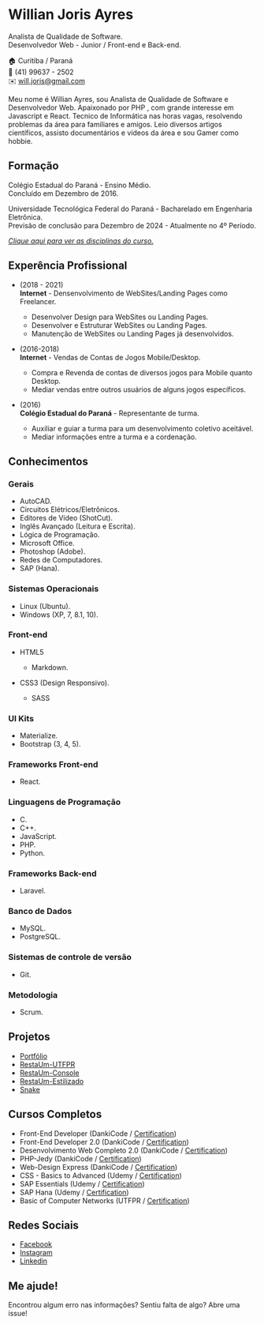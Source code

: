 # Willian Joris Ayres

Analista de Qualidade de Software.<br/>
Desenvolvedor Web - Junior / Front-end e Back-end.

🏠 Curitiba / Paraná <br/>
📱 (41) 99637 - 2502 <br/>
✉️ will.joris@gmail.com

Meu nome é Willian Ayres, sou Analista de Qualidade de Software e Desenvolvedor Web. Apaixonado por PHP , com grande interesse em Javascript e React. Tecnico de Informática nas horas vagas, resolvendo problemas da área para familiares e amigos. Leio diversos artigos científicos, assisto documentários e vídeos da área e sou Gamer como hobbie.

## Formação 

Colégio Estadual do Paraná - Ensino Médio. <br/>
Concluído em Dezembro de 2016.

Universidade Tecnológica Federal do Paraná - Bacharelado em Engenharia Eletrônica. <br/>
Previsão de conclusão para Dezembro de 2024 - Atualmente no 4º Período.

[_Clique aqui para ver as disciplinas do curso._](disciplines.md#bachelors-degree-in-electronic-engineering)

## Experência Profissional
* (2018 - 2021) <br/>
**Internet** - 
Densenvolvimento de WebSites/Landing Pages como Freelancer.
  * Desenvolver Design para WebSites ou Landing Pages.
  * Desenvolver e Estruturar WebSites ou Landing Pages.
  * Manutenção de WebSites ou Landing Pages já desenvolvidos.

* (2016-2018) <br />
**Internet** - 
Vendas de Contas de Jogos Mobile/Desktop.
  * Compra e Revenda de contas de diversos jogos para Mobile quanto Desktop.
  * Mediar vendas entre outros usuários de alguns jogos específicos.

* (2016) <br/>
**Colégio Estadual do Paraná** - 
Representante de turma.
  * Auxiliar e guiar a turma para um desenvolvimento coletivo aceitável.
  * Mediar informações entre a turma e a cordenação.

## Conhecimentos

### Gerais
  
* AutoCAD.
* Circuitos Elétricos/Eletrônicos.
* Editores de Vídeo (ShotCut).
* Inglês Avançado (Leitura e Escrita).
* Lógica de Programação.
* Microsoft Office.
* Photoshop (Adobe).
* Redes de Computadores.
* SAP (Hana).

### Sistemas Operacionais
* Linux (Ubuntu).
* Windows (XP, 7, 8.1, 10).

### Front-end
* HTML5
  * Markdown.

* CSS3 (Design Responsivo).
  * SASS

### UI Kits
* Materialize.
* Bootstrap (3, 4, 5).

### Frameworks Front-end
* React.

### Linguagens de Programação
* C.
* C++.
* JavaScript.
* PHP.
* Python.

### Frameworks Back-end
* Laravel.

### Banco de Dados
* MySQL.
* PostgreSQL.

### Sistemas de controle de versão
* Git.

### Metodologia
* Scrum.

## Projetos
* [Portfólio](https://github.io/)
* [RestaUm-UTFPR](https://github.com/willianayres/projects/tree/main/resta-um-utfpr)
* [RestaUm-Console](https://github.com/willianayres/projects/tree/main/resta-um-console)
* [RestaUm-Estilizado](https://github.com/willianayres/projects/tree/main/resta-um-estilizado)
* [Snake](https://github.com/willianayres/projects/tree/main/snake)

## Cursos Completos
* Front-End Developer (DankiCode / [Certification](certificates/FrontEnd.pdf))
* Front-End Developer 2.0 (DankiCode / [Certification](certificates/FrontEnd2.0.pdf))
* Desenvolvimento Web Completo 2.0 (DankiCode / [Certification](certificates/DesenvolvimentoWebCompleto2.0.pdf))
* PHP-Jedy (DankiCode / [Certification](certificates/PHP-Jedy.pdf))
* Web-Design Express (DankiCode / [Certification](certificates/WebDesignExpress.pdf))
* CSS - Basics to Advanced (Udemy / [Certification](certificates/courses/css_basics_to_advanced_for_front_end_development_(2021)/CSS_Basics_To_Advanced_For_Front_End_Development_(2021).pdf))
* SAP Essentials (Udemy / [Certification](certificates/SAP_Business_Analytics_Essential_Training.pdf))
* SAP Hana (Udemy / [Certification](certificates/courses/sap_4hana_bootcamp_2021/SAP_4HANA_Bootcamp_2021.pdf))
* Basic of Computer Networks (UTFPR / [Certification](certificates/Curso_Basico_em_Redes_de_Computadores.pdf))

## Redes Sociais
*  [Facebook](https://www.facebook.com/willian.joris)
*  [Instagram](https://www.instagram.com/willjoris/)
*  [Linkedin](https://www.linkedin.com/in/willian-j-ayres/)


## Me ajude!
Encontrou algum erro nas informações? Sentiu falta de algo? Abre uma issue! <br/>
